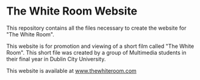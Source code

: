 # The White Room Website #

This repository contains all the files necessary to create the website for "The White Room".

This website is for promotion and viewing of a short film called "The White Room". This short file was created by a group of Multimedia students in their final year in Dublin City University.

This website is available at www.thewhiteroom.com